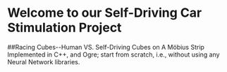 # Welcome to our Self-Driving Car Stimulation Project

##Racing Cubes--Human VS. Self-Driving Cubes on A Möbius Strip 
Implemented in C++, and Ogre; start from scratch, i.e., without using any Neural Network libraries.
